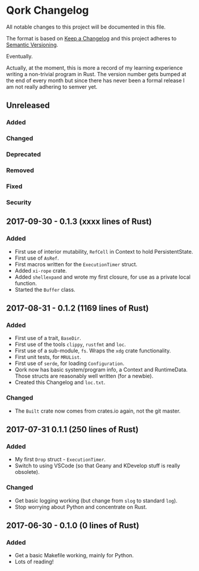 # Qork Changelog

All notable changes to this project will be documented in this file.

The format is based on [Keep a Changelog](http://keepachangelog.com/en/1.0.0/)
and this project adheres to [Semantic Versioning](http://semver.org/spec/v2.0.0.html).

Eventually.

Actually, at the moment, this is more a record of my learning experience writing
a non-trivial program in Rust. The version number gets bumped at the end of every
month but since there has never been a formal release I am not really adhering to
semver yet.

## Unreleased
### Added
### Changed
### Deprecated
### Removed
### Fixed
### Security

## 2017-09-30 - 0.1.3 (xxxx lines of Rust)
### Added
* First use of interior mutability, `RefCell` in Context to hold PersistentState.
* First use of `AsRef`.
* First macros written for the `ExecutionTimer` struct.
* Added `xi-rope` crate.
* Added `shellexpand` and wrote my first closure, for use as a private local function.
* Started the `Buffer` class.

## 2017-08-31 - 0.1.2 (1169 lines of Rust)
### Added
* First use of a trait, `BaseDir`.
* First use of the tools `clippy`, `rustfmt` and `loc`.
* First use of a sub-module, `fs`. Wraps the `xdg` crate functionality.
* First unit tests, for `MRUList`.
* First use of `serde`, for loading `Configuration`.
* Qork now has basic system/program info, a Context and RuntimeData.
  Those structs are reasonably well written (for a newbie).
* Created this Changelog and `loc.txt`.

### Changed
* The `Built` crate now comes from crates.io again, not the git master.

## 2017-07-31 0.1.1 (250 lines of Rust)
### Added
* My first `Drop` struct - `ExecutionTimer`.
* Switch to using VSCode (so that Geany and KDevelop stuff is really obsolete).
### Changed
* Get basic logging working (but change from `slog` to standard `log`).
* Stop worrying about Python and concentrate on Rust.

## 2017-06-30 - 0.1.0 (0 lines of Rust)
### Added
* Get a basic Makefile working, mainly for Python.
* Lots of reading!
